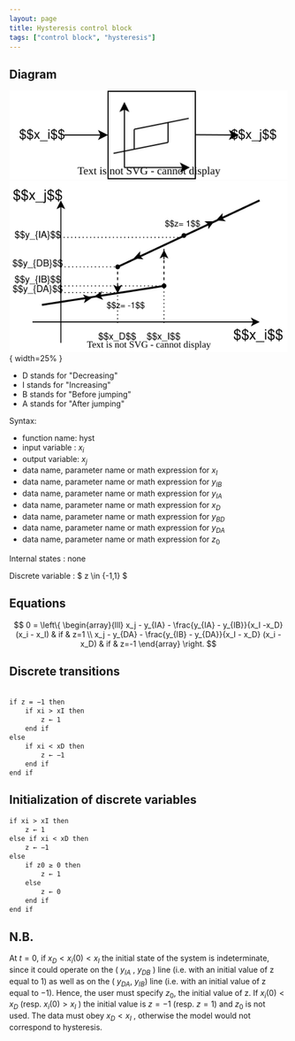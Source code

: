 ```yaml
---
layout: page
title: Hysteresis control block
tags: ["control block", "hysteresis"]
---
```


## Diagram

![hysteresis diagram](/pages/models/controlBlocks/hysteresis/hysteresis.svg)
![detailedHysteresisDiagram](/pages/models/controlBlocks/hysteresis/detailedHysteresis.svg){ width=25% }

- D stands for "Decreasing"
- I stands for "Increasing"
- B stands for "Before jumping"
- A stands for "After jumping"

Syntax:  

- function name: hyst
- input variable : $x_i$
- output variable: $x_j$
- data name, parameter name or math expression for $x_I$
- data name, parameter name or math expression for $y_{IB}$
- data name, parameter name or math expression for $y_{IA}$
- data name, parameter name or math expression for $x_{D}$
- data name, parameter name or math expression for $y_{BD}$
- data name, parameter name or math expression for $y_{DA}$
- data name, parameter name or math expression for $z_0$

Internal states : none

Discrete variable : $ z \in \{-1,1\} $

## Equations

$$
0 = \left\{
    \begin{array}{lll}
        x_j - y_{IA} - \frac{y_{IA} - y_{IB}}{x_I -x_D} (x_i - x_I) & if & z=1 \\
        x_j - y_{DA} - \frac{y_{IB} - y_{DA}}{x_I - x_D} (x_i - x_D) & if & z=-1
    \end{array}
\right.
$$

## Discrete transitions

```

if z = −1 then
    if xi > xI then
        z ← 1
    end if
else
    if xi < xD then
        z ← −1
    end if
end if
```

## Initialization of discrete variables

```
if xi > xI then
    z ← 1
else if xi < xD then
    z ← −1
else
    if z0 ≥ 0 then
        z ← 1
    else
        z ← 0
    end if
end if
```

## N.B.

At $t = 0$, if $x_D < x_i(0) < x_I$ the initial state of the system is indeterminate, since it could operate on the ( $y_{IA}$ , $y_{DB}$ ) line (i.e. with an initial value of z equal to 1) as well as on the ( $y_{DA}$, $y_{IB}$) line (i.e. with an initial value of z equal to −1). Hence, the user must specify $z_0$, the initial value of z.
If $x_i(0) < x_D$ (resp. $x_i(0) > x_I$ ) the initial value is $z = −1$ (resp. $z = 1$) and $z_0$ is not used.
The data must obey $x_D < x_I$ , otherwise the model would not correspond to hysteresis.

